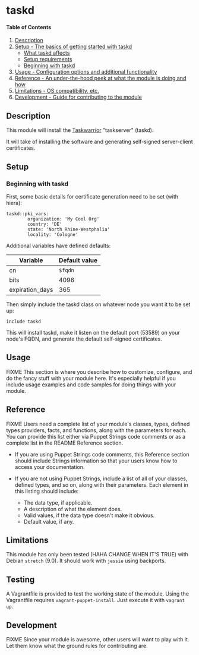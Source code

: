 # taskd

#### Table of Contents

1. [Description](#description)
2. [Setup - The basics of getting started with taskd](#setup)
    * [What taskd affects](#what-taskd-affects)
    * [Setup requirements](#setup-requirements)
    * [Beginning with taskd](#beginning-with-taskd)
3. [Usage - Configuration options and additional functionality](#usage)
4. [Reference - An under-the-hood peek at what the module is doing and how](#reference)
5. [Limitations - OS compatibility, etc.](#limitations)
6. [Development - Guide for contributing to the module](#development)

## Description

This module will install the [Taskwarrior](https://taskwarrior.org) "taskserver" (taskd).

It will take of installing the software and generating self-signed server-client certificates.

## Setup

### Beginning with taskd

First, some basic details for certificate generation need to be set (with hiera):

```
taskd::pki_vars:
        organization: 'My Cool Org'
        country: 'DE'
        state: 'North Rhine-Westphalia'
        locality: 'Cologne'
```

Additional variables have defined defaults:

| Variable        | Default value |
|-----------------|---------------|
| cn              | `$fqdn`       |
| bits            | 4096          |
| expiration_days | 365           |

Then simply include the taskd class on whatever node you want it to be set up:

```
include taskd
```

This will install taskd, make it listen on the default port (53589) on your node's FQDN, and generate the default self-signed certificates.

## Usage

FIXME
This section is where you describe how to customize, configure, and do the fancy stuff with your module here. It's especially helpful if you include usage examples and code samples for doing things with your module.

## Reference

FIXME
Users need a complete list of your module's classes, types, defined types providers, facts, and functions, along with the parameters for each. You can provide this list either via Puppet Strings code comments or as a complete list in the README Reference section.

* If you are using Puppet Strings code comments, this Reference section should include Strings information so that your users know how to access your documentation.

* If you are not using Puppet Strings, include a list of all of your classes, defined types, and so on, along with their parameters. Each element in this listing should include:

  * The data type, if applicable.
  * A description of what the element does.
  * Valid values, if the data type doesn't make it obvious.
  * Default value, if any.

## Limitations

This module has only been tested (HAHA CHANGE WHEN IT'S TRUE) with Debian `stretch` (9.0). It should work with `jessie` using backports.

## Testing

A Vagrantfile is provided to test the working state of the module. Using the
Vagrantfile requires `vagrant-puppet-install`. Just execute it with `vagrant
up`.

## Development

FIXME
Since your module is awesome, other users will want to play with it. Let them know what the ground rules for contributing are.
